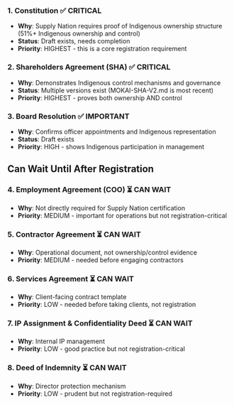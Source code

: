 ### 1. **Constitution** ✅ CRITICAL

- **Why**: Supply Nation requires proof of Indigenous ownership structure (51%+ Indigenous ownership and control)
- **Status**: Draft exists, needs completion
- **Priority**: HIGHEST - this is a core registration requirement

### 2. **Shareholders Agreement (SHA)** ✅ CRITICAL

- **Why**: Demonstrates Indigenous control mechanisms and governance
- **Status**: Multiple versions exist (MOKAI-SHA-V2.md is most recent)
- **Priority**: HIGHEST - proves both ownership AND control

### 3. **Board Resolution** ✅ IMPORTANT

- **Why**: Confirms officer appointments and Indigenous representation
- **Status**: Draft exists
- **Priority**: HIGH - shows Indigenous participation in management

## Can Wait Until After Registration

### 4. **Employment Agreement (COO)** ⏳ CAN WAIT

- **Why**: Not directly required for Supply Nation certification
- **Priority**: MEDIUM - important for operations but not registration-critical

### 5. **Contractor Agreement** ⏳ CAN WAIT

- **Why**: Operational document, not ownership/control evidence
- **Priority**: MEDIUM - needed before engaging contractors

### 6. **Services Agreement** ⏳ CAN WAIT

- **Why**: Client-facing contract template
- **Priority**: LOW - needed before taking clients, not registration

### 7. **IP Assignment & Confidentiality Deed** ⏳ CAN WAIT

- **Why**: Internal IP management
- **Priority**: LOW - good practice but not registration-critical

### 8. **Deed of Indemnity** ⏳ CAN WAIT

- **Why**: Director protection mechanism
- **Priority**: LOW - prudent but not registration-required
